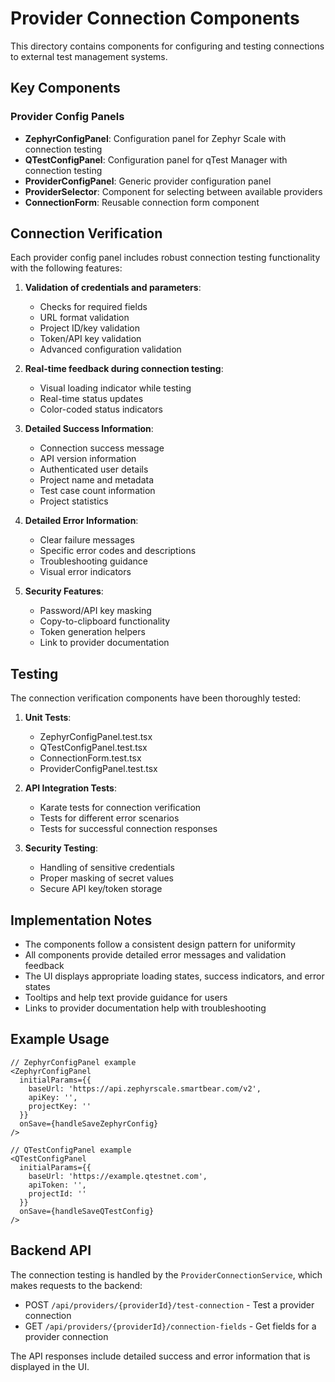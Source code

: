 # Provider Connection Components

This directory contains components for configuring and testing connections to external test management systems.

## Key Components

### Provider Config Panels

- **ZephyrConfigPanel**: Configuration panel for Zephyr Scale with connection testing
- **QTestConfigPanel**: Configuration panel for qTest Manager with connection testing
- **ProviderConfigPanel**: Generic provider configuration panel
- **ProviderSelector**: Component for selecting between available providers
- **ConnectionForm**: Reusable connection form component

## Connection Verification

Each provider config panel includes robust connection testing functionality with the following features:

1. **Validation of credentials and parameters**:
   - Checks for required fields
   - URL format validation
   - Project ID/key validation
   - Token/API key validation
   - Advanced configuration validation

2. **Real-time feedback during connection testing**:
   - Visual loading indicator while testing
   - Real-time status updates
   - Color-coded status indicators

3. **Detailed Success Information**:
   - Connection success message
   - API version information
   - Authenticated user details
   - Project name and metadata
   - Test case count information
   - Project statistics

4. **Detailed Error Information**:
   - Clear failure messages
   - Specific error codes and descriptions
   - Troubleshooting guidance
   - Visual error indicators

5. **Security Features**:
   - Password/API key masking
   - Copy-to-clipboard functionality
   - Token generation helpers
   - Link to provider documentation

## Testing

The connection verification components have been thoroughly tested:

1. **Unit Tests**:
   - ZephyrConfigPanel.test.tsx
   - QTestConfigPanel.test.tsx
   - ConnectionForm.test.tsx
   - ProviderConfigPanel.test.tsx

2. **API Integration Tests**:
   - Karate tests for connection verification
   - Tests for different error scenarios
   - Tests for successful connection responses

3. **Security Testing**:
   - Handling of sensitive credentials
   - Proper masking of secret values
   - Secure API key/token storage

## Implementation Notes

- The components follow a consistent design pattern for uniformity
- All components provide detailed error messages and validation feedback
- The UI displays appropriate loading states, success indicators, and error states
- Tooltips and help text provide guidance for users
- Links to provider documentation help with troubleshooting

## Example Usage

```tsx
// ZephyrConfigPanel example
<ZephyrConfigPanel
  initialParams={{
    baseUrl: 'https://api.zephyrscale.smartbear.com/v2',
    apiKey: '',
    projectKey: ''
  }}
  onSave={handleSaveZephyrConfig}
/>

// QTestConfigPanel example
<QTestConfigPanel
  initialParams={{
    baseUrl: 'https://example.qtestnet.com',
    apiToken: '',
    projectId: ''
  }}
  onSave={handleSaveQTestConfig}
/>
```

## Backend API

The connection testing is handled by the `ProviderConnectionService`, which makes requests to the backend:

- POST `/api/providers/{providerId}/test-connection` - Test a provider connection
- GET `/api/providers/{providerId}/connection-fields` - Get fields for a provider connection

The API responses include detailed success and error information that is displayed in the UI.